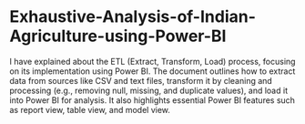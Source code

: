 # Exhaustive-Analysis-of-Indian-Agriculture-using-Power-BI
I have explained about the ETL (Extract, Transform, Load) process, focusing on its implementation using Power BI. The document outlines how to extract data from sources like CSV and text files, transform it by cleaning and processing (e.g., removing null, missing, and duplicate values), and load it into Power BI for analysis. It also highlights essential Power BI features such as report view, table view, and model view.
